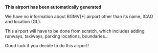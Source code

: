 **This airport has been automatically generated**

We have no information about BGMV[*] airport other than its name, ICAO and location (GL).

This airport will have to be done from scratch, which includes adding runways, taxiways, parking locations, boundaries...

Good luck if you decide to do this airport!